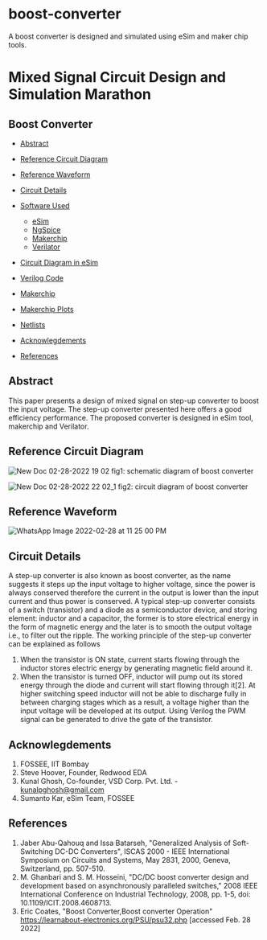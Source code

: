 # boost-converter
A boost converter is  designed and simulated  using eSim and maker chip tools.

# Mixed Signal Circuit Design and Simulation Marathon
## Boost Converter

- [Abstract](#abstract)
- [Reference Circuit Diagram](#reference-circuit-diagram)
- [Reference Waveform](#reference-waveform)
- [Circuit Details](#circuit-details)
- [Software Used](#software-used)
  * [eSim](#esim)
  * [NgSpice](#ngspice)
  * [Makerchip](#makerchip)
  * [Verilator](#verilator)
- [Circuit Diagram in eSim](#circuit-diagram-in-esim)
- [Verilog Code](#verilog-code)
- [Makerchip](#makerchip-1)
- [Makerchip Plots](#makerchip-plots)
- [Netlists](#netlists)



- [Acknowlegdements](#acknowlegdements)
- [References](#acknowlegdements)

## Abstract
This paper presents a design of mixed signal on step-up converter to boost the input voltage. The step-up converter presented here offers a good efficiency performance. The proposed converter is designed in eSim tool, makerchip and Verilator.

## Reference Circuit Diagram
![New Doc 02-28-2022 19 02](https://user-images.githubusercontent.com/43288153/156871589-75ae5d7d-4fbd-4467-a820-e64217985ea2.jpg)
fig1: schematic diagram of boost converter

![New Doc 02-28-2022 22 02_1](https://user-images.githubusercontent.com/43288153/156871644-ca072e83-03f1-4d62-9ae0-27080c7595e8.jpg)
fig2: circuit diagram of boost converter

## Reference Waveform
![WhatsApp Image 2022-02-28 at 11 25 00 PM](https://user-images.githubusercontent.com/43288153/156871763-776cfdf1-fbde-406c-9a15-04a88ec3c403.jpeg)

## Circuit Details
A step-up converter is also known as boost
converter, as the name suggests it steps up the input voltage to higher voltage, since the power is always conserved therefore the current in the output is lower than the input current and thus power is conserved. A typical step-up converter consists of a switch (transistor) and a diode as a semiconductor device, and storing element: inductor and a capacitor, the former is to store electrical energy in the form of magnetic energy and the later is to smooth the output voltage i.e., to filter out the ripple.
The working principle of the step-up converter can
be explained as follows
1) When the transistor is ON state, current starts
flowing through the inductor stores electric energy by generating magnetic field around it. 
2) When the transistor is turned OFF, inductor will
pump out its stored energy through the diode and current will start flowing through it[2]. At higher switching speed inductor will not be able
to discharge fully in between charging stages which as a result, a voltage higher than the input voltage will be developed at its output. Using Verilog the PWM signal can be generated to drive the gate of the transistor.

##

## Acknowlegdements
1. FOSSEE, IIT Bombay
2. Steve Hoover, Founder, Redwood EDA
3. Kunal Ghosh, Co-founder, VSD Corp. Pvt. Ltd. - kunalpghosh@gmail.com
4. Sumanto Kar, eSim Team, FOSSEE

## References
1. Jaber Abu-Qahouq and Issa Batarseh, "Generalized Analysis of Soft-Switching DC-DC Converters", ISCAS 2000 - IEEE International Symposium on Circuits and Systems, May 2831, 2000, Geneva, Switzerland, pp. 507-510.
2. M. Ghanbari and S. M. Hosseini, "DC/DC boost converter design and development based on asynchronously paralleled switches," 2008 IEEE International Conference on Industrial Technology, 2008, pp. 1-5, doi: 10.1109/ICIT.2008.4608713.
3. Eric Coates, "Boost Converter,Boost converter Operation" https://learnabout-electronics.org/PSU/psu32.php [accessed Feb. 28 2022]


